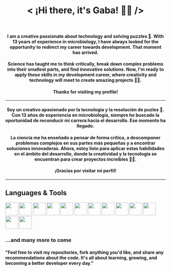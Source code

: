 <h1 align="center"> < ¡Hi there, it's Gaba! 👋🏻 /> </h1><br/>
<div align="center">
  <h4> I am a <strong>creative passionate</strong> about technology and <strong>solving puzzles</strong> 🧠. With 13 years of experience in microbiology, I have always looked for the opportunity to redirect my career towards development. That moment <strong>has arrived</strong>.</h4>
  <h4>Science has taught me to <strong>think critically</strong>, break down complex problems into their smallest parts, and find innovative solutions. Now, I'm ready to apply these skills in my development career, where creativity and technology will meet to create amazing projects 👨‍💻.</h4>
  <h4>Thanks for visiting my profile!</h4>
  <hr/>
  <h4>Soy un <strong>creativo apasionado</strong> por la tecnología y la <strong>resolución de puzles</strong> 🧠. Con 13 años de experiencia en microbiología, siempre he buscado la oportunidad de reconducir mi carrera hacia el desarrollo. Ese momento <strong>ha llegado</strong>.</h4>
  <h4>La ciencia me ha enseñado a <strong>pensar de forma crítica</strong>, a descomponer problemas complejos en sus partes más pequeñas y a encontrar soluciones innovadoras. Ahora, estoy listo para aplicar estas habilidades en el ámbito del desarrollo, donde la creatividad y la tecnología se encuentran para crear proyectos increíbles 👨‍💻.</h4>
  <h4>¡Gracias por visitar mi perfil!</h4>
</div>
<hr/>
  
## Languages & Tools

<b><img height="40" width="40" src="https://www.svgrepo.com/show/452228/html-5.svg"/>
<img height="40" width="40" src="https://www.svgrepo.com/show/452185/css-3.svg"/>
<img height="40" width="40" src="https://www.svgrepo.com/show/353925/javascript.svg"/>
<img height="40" width="40" src="https://www.svgrepo.com/show/378837/node.svg"/>
<img height="40" width="40" src="https://www.svgrepo.com/show/353724/express.svg"/>
<img height="40" width="40" src="https://www.svgrepo.com/show/373574/ejs.svg"/>
<img height="40" width="40" src="https://www.svgrepo.com/show/452092/react.svg"/>
<img height="40" width="40" src="https://www.svgrepo.com/show/353498/bootstrap.svg"/>
<img height="40" width="40" src="https://www.svgrepo.com/show/353940/jquery.svg"/>
<img height="40" width="40" src="https://www.svgrepo.com/show/452210/git.svg"/>
<img height="40" width="40" src="https://www.svgrepo.com/show/512317/github-142.svg"/>
<img height="40" width="40" src="https://www.svgrepo.com/show/331760/sql-database-generic.svg"/>
<img height="40" width="40" src="https://www.svgrepo.com/show/354200/postgresql.svg"/></b>

### ...and many more to come

#### "Feel free to visit my repositories, fork anything you'd like, and share any recommendations about the code. It's all about learning, growing, and becoming a better developer every day."



<!--
**xGaba/xGaba** is a ✨ _special_ ✨ repository because its `README.md` (this file) appears on your GitHub profile.

Here are some ideas to get you started:

- 🔭 I’m currently working on ...
- 🌱 I’m currently learning ...
- 👯 I’m looking to collaborate on ...
- 🤔 I’m looking for help with ...
- 💬 Ask me about ...
- 📫 How to reach me: ...
- 😄 Pronouns: ...
- ⚡ Fun fact: ...
-->
